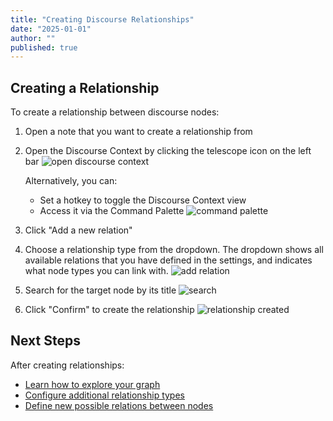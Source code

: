 ```yaml
---
title: "Creating Discourse Relationships"
date: "2025-01-01"
author: ""
published: true
---
```


## Creating a Relationship

To create a relationship between discourse nodes:

1. Open a note that you want to create a relationship from
2. Open the Discourse Context by clicking the telescope icon on the left bar
![open discourse context](https://firebasestorage.googleapis.com/v0/b/firescript-577a2.appspot.com/o/imgs%2Fapp%2Fdiscourse-graphs%2FE10krHZcDM.png?alt=media&token=c1796a9f-7e51-437f-913d-91f5433d9bab)

   Alternatively, you can:
   - Set a hotkey to toggle the Discourse Context view
   - Access it via the Command Palette
   ![command palette](https://firebasestorage.googleapis.com/v0/b/firescript-577a2.appspot.com/o/imgs%2Fapp%2Fdiscourse-graphs%2F5ybScaQISO.png?alt=media&token=2b36f0e7-4247-47b7-a53d-c784dfd4609b)

3. Click "Add a new relation"

4. Choose a relationship type from the dropdown. The dropdown shows all available relations that you have defined in the settings, and indicates what node types you can link with.
![add relation](https://firebasestorage.googleapis.com/v0/b/firescript-577a2.appspot.com/o/imgs%2Fapp%2Fdiscourse-graphs%2FXQsgznWuV2.png?alt=media&token=9442b9fa-0904-4847-8eb8-a5791705c4c5)

5. Search for the target node by its title
![search](https://firebasestorage.googleapis.com/v0/b/firescript-577a2.appspot.com/o/imgs%2Fapp%2Fdiscourse-graphs%2F4NW4UjYDrC.png?alt=media&token=bae307d0-ebec-4e6b-a03d-0943d9d03754)

6. Click "Confirm" to create the relationship
![relationship created](https://firebasestorage.googleapis.com/v0/b/firescript-577a2.appspot.com/o/imgs%2Fapp%2Fdiscourse-graphs%2FK8XAhCqrUL.png?alt=media&token=a559c477-c7f6-4b3e-8b00-ece7da5d4fec)

## Next Steps

After creating relationships:
- [Learn how to explore your graph](./exploring-discourse-graph)
- [Configure additional relationship types](./extending-personalizing-graph#edit-relation-types)
- [Define new possible relations between nodes](./extending-personalizing-graph#define-possible-relations-between-nodes) 